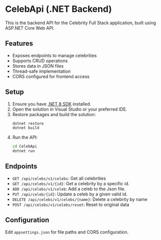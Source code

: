 # CelebApi (.NET Backend)

This is the backend API for the Celebrity Full Stack application, built using ASP.NET Core Web API.

## Features
- Exposes endpoints to manage celebrities
- Supports CRUD operations
- Stores data in JSON files
- Thread-safe implementation
- CORS configured for frontend access

## Setup
1. Ensure you have [.NET 8 SDK](https://dotnet.microsoft.com/en-us/download/dotnet/8.0) installed.
2. Open the solution in Visual Studio or your preferred IDE.
3. Restore packages and build the solution:
   ```bash
   dotnet restore
   dotnet build
   ```
4. Run the API:
   ```bash
   cd CelebApi
   dotnet run
   ```

## Endpoints
- `GET /api/celebs/v1/celebs`: Get all celebrities
- `GET /api/celebs/v1/{id}`: Get a celebrity by a specific id.
- `ADD /api/celebs/v1/celeb`: Add a celeb to the Json file.
- `PUT /api/celeb/{id}`: Update a celeb by a given valid id.
- `DELETE /api/celebs/v1/celebs/{name}`: Delete a celebrity by name
- `POST /api/celebs/v1/celebs/reset`: Reset to original data

## Configuration
Edit `appsettings.json` for file paths and CORS configuration.

